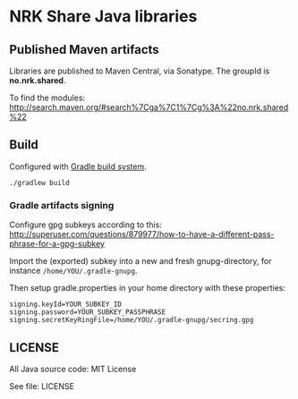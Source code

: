 # NRK Share Java libraries

## Published Maven artifacts

Libraries are published to Maven Central, via Sonatype.
The groupId is **no.nrk.shared**.

To find the modules: <http://search.maven.org/#search%7Cga%7C1%7Cg%3A%22no.nrk.shared%22>


## Build

Configured with [Gradle build system](http://gradle.org/).

	./gradlew build


### Gradle artifacts signing

Configure gpg subkeys according to this:
<http://superuser.com/questions/879977/how-to-have-a-different-pass-phrase-for-a-gpg-subkey>

Import the (exported) subkey into a new and fresh gnupg-directory, for instance `/home/YOU/.gradle-gnupg`.

Then setup gradle.properties in your home directory with these properties:

	signing.keyId=YOUR_SUBKEY_ID
	signing.password=YOUR_SUBKEY_PASSPHRASE
	signing.secretKeyRingFile=/home/YOU/.gradle-gnupg/secring.gpg


## LICENSE

All Java source code: MIT License

See file: LICENSE
